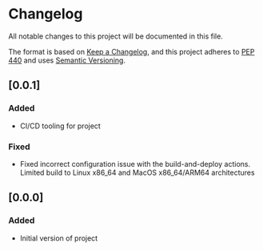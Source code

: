 # Changelog

All notable changes to this project will be documented in this file.

The format is based on [Keep a Changelog](https://keepachangelog.com/en/1.0.0/),
and this project adheres to [PEP 440](https://www.python.org/dev/peps/pep-0440/)
and uses [Semantic Versioning](https://semver.org/spec/v2.0.0.html).

## [0.0.1]
### Added
* CI/CD tooling for project

### Fixed
* Fixed incorrect configuration issue with the build-and-deploy actions. Limited build to Linux x86_64 and MacOS x86_64/ARM64 architectures

## [0.0.0]
### Added
* Initial version of project
